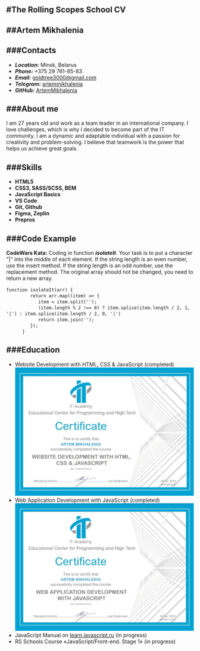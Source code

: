 #The Rolling Scopes School CV
---
##Artem Mikhalenia
---
###Contacts
---
* ***Location:*** Minsk, Belarus
* ***Phone:*** +375 29 761-85-83
* ***Email:*** goldtree3000@gmail.com
* ***Telegram:*** [artemmikhalenia](https://t.me/artemmikhalenia)
* ***GitHub:*** [ArtemMikhalenia](https://github.com/ArtemMikhalenia)

###About me
---
I am 27 years old and work as a team leader in an international company. I love challenges, which is why I decided to become part of the IT community. I am a dynamic and adaptable individual with a passion for creativity and problem-solving. I believe that teamwork is the power that helps us achieve great goals.

###Skills
---
* **HTML5**
* **CSS3, SASS/SCSS, BEM**
* **JavaScript Basics**
* **VS Code**
* **Git, Github**
* **Figma, Zeplin**
* **Prepros**

###Code Example
---
**CodeWars Kata:** Coding in function ***isolateIt***. Your task is to put a character "|" into the middle of each element. If the string length is an even number, use the insert method. If the string length is an odd number, use the replacement method. The original array should not be changed, you need to return a new array.

```
function isolateIt(arr) {
         return arr.map((item) => {
            item = item.split('');
            (item.length % 2 !== 0) ? item.splice(item.length / 2, 1, '|') : item.splice(item.length / 2, 0, '|')
            return item.join('');
         });
      }
```

###Education
---
* Website Development with HTML, CSS & JavaScript (completed)
![Website Development with HTML, CSS & JavaScript](./images/Fd1.jpg)
* Web Application Development with JavaScript (completed)
![Web Application Development with JavaScript](./images/Fd2.jpg)
* JavaScript Manual on [learn.javascript.ru](https://learn.javascript.ru/) (in progress)
* RS Schools Course «JavaScript/Front-end. Stage 1» (in progress)
